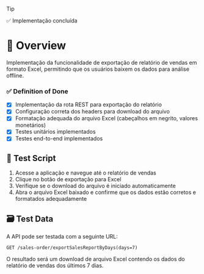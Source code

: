 > [!TIP]
> ✅ Implementação concluída

# 🧭 Overview

Implementação da funcionalidade de exportação de relatório de vendas em formato Excel, permitindo que os usuários baixem os dados para análise offline.

### ✅ Definition of Done

- [x] Implementação da rota REST para exportação do relatório
- [x] Configuração correta dos headers para download do arquivo
- [x] Formatação adequada do arquivo Excel (cabeçalhos em negrito, valores monetários)
- [x] Testes unitários implementados
- [x] Testes end-to-end implementados

## 🧪 Test Script

1. Acesse a aplicação e navegue até o relatório de vendas
2. Clique no botão de exportação para Excel
3. Verifique se o download do arquivo é iniciado automaticamente
4. Abra o arquivo Excel baixado e confirme que os dados estão corretos e formatados adequadamente

## 🗃 Test Data

A API pode ser testada com a seguinte URL:
```
GET /sales-order/exportSalesReportByDays(days=7)
```

O resultado será um download de arquivo Excel contendo os dados do relatório de vendas dos últimos 7 dias.